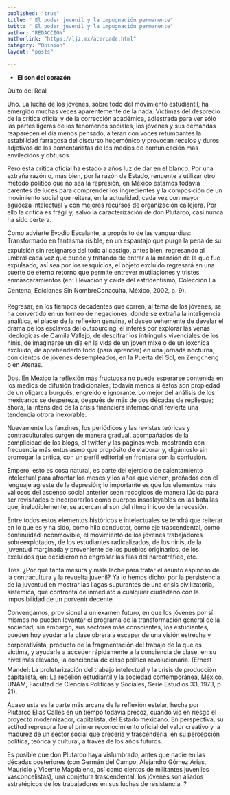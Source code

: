 ```yaml
---
published: "true"
title: " El poder juvenil y la impugnación permanente"
twitt: " El poder juvenil y la impugnación permanente"
author: "REDACCION"
authorlink: "https://ljz.mx/acercade.html"
category: "Opinión"
layout: "posts"

---
```


*   **El son del corazón**


  Quito del Real



  Uno. La lucha de los jóvenes, sobre todo del movimiento estudiantil, ha emergido muchas veces aparentemente de la nada. Víctimas del desprecio de la crítica oficial y de la corrección académica, adiestrada para ver sólo las partes ligeras de los fenómenos sociales, los jóvenes y sus demandas reaparecen el día menos pensado, alteran con voces retumbantes la estabilidad farragosa del discurso hegemónico y provocan recelos y duros adjetivos de los comentaristas de los medios de comunicación más envilecidos y obtusos.



  Pero esta crítica oficial ha estado a años luz de dar en el blanco. Por una extraña razón o, más bien, por la razón de Estado, renuente a utilizar otro método político que no sea la represión, en México estamos todavía carentes de luces para comprender los ingredientes y la composición de un movimiento social que reitera, en la actualidad, cada vez con mayor agudeza intelectual y con mejores recursos de organización callejera. Por ello la crítica es frágil y, salvo la caracterización de don Plutarco, casi nunca ha sido certera.



  Como advierte Evodio Escalante, a propósito de las vanguardias: Transformado en fantasma risible, en un espantajo que purga la pena de su expulsión sin resignarse del todo al castigo, antes bien, regresando al umbral cada vez que puede y tratando de entrar a la mansión de la que fue expulsado, así sea por los resquicios, el objeto excluido regresará en una suerte de eterno retorno que permite entrever mutilaciones y tristes enmascaramientos (en: Elevación y caída del estridentismo, Colección La Centena, Ediciones Sin NombreConaculta, México, 2002, p. 9).



  Regresar, en los tiempos decadentes que corren, al tema de los jóvenes, se ha convertido en un torneo de negaciones, donde se extraña la inteligencia analítica, el placer de la reflexión genuina, el deseo vehemente de develar el drama de los esclavos del outsourcing, el interés por explorar las venas ideológicas de Camila Vallejo, de descifrar los intríngulis vivenciales de los ninis, de imaginarse un día en la vida de un joven mixe o de un loxchica excluido, de aprehenderlo todo (para aprender) en una jornada nocturna, con cientos de jóvenes desempleados, en la Puerta del Sol, en Zengcheng o en Atenas.



  Dos. En México la reflexión más fructuosa no puede esperarse contenida en los medios de difusión tradicionales; todavía menos si éstos son propiedad de un oligarca burgués, engreído e ignorante. Lo mejor del análisis de los mexicanos se despereza, después de más de dos décadas de repliegue; ahora, la intensidad de la crisis financiera internacional revierte una tendencia otrora inexorable.



  Nuevamente los fanzines, los periódicos y las revistas teóricas y contraculturales surgen de manera gradual, acompañados de la complicidad de los blogs, el twitter y las páginas web, mostrando con frecuencia más entusiasmo que propósito de elaborar y, digámoslo sin prorrogar la crítica, con un perfil editorial en frontera con la confusión.



  Empero, esto es cosa natural, es parte del ejercicio de calentamiento intelectual para afrontar los meses y los años que vienen, preñados con el lenguaje agreste de la depresión; lo importante es que los elementos más valiosos del ascenso social anterior sean recogidos de manera lúcida para ser revisitados e incorporarlos como cuerpos insoslayables en las batallas que, ineludiblemente, se acercan al son del ritmo inicuo de la recesión.



  Entre todos estos elementos históricos e intelectuales se tendrá que reiterar en lo que es y ha sido, como hilo conductor, como eje trascendental, como continuidad inconmovible, el movimiento de los jóvenes trabajadores sobreexplotados, de los estudiantes radicalizados, de los ninis, de la juventud marginada y proveniente de los pueblos originarios, de los excluidos que decidieron no engrosar las filas del narcotráfico, etc.



  Tres. ¿Por qué tanta mesura y mala leche para tratar el asunto espinoso de la contracultura y la revuelta juvenil? Ya lo hemos dicho: por la persistencia de la juventud en mostrar las llagas supurantes de una crisis civilizatoria, sistémica, que confronta de inmediato a cualquier ciudadano con la imposibilidad de un porvenir decente.



  Convengamos, provisional a un examen futuro, en que los jóvenes por sí mismos no pueden levantar el programa de la transformación general de la sociedad; sin embargo, sus sectores más conscientes, los estudiantes, pueden hoy ayudar a la clase obrera a escapar de una visión estrecha y corporativista, producto de la fragmentación del trabajo de la que es víctima, y ayudarle a acceder rápidamente a la conciencia de clase, en su nivel más elevado, la conciencia de clase política revolucionaria. (Ernest Mandel: La proletarización del trabajo intelectual y la crisis de producción capitalista, en: La rebelión estudiantil y la sociedad contemporánea, México, UNAM, Facultad de Ciencias Políticas y Sociales, Serie Estudios 33, 1973, p. 21).



  Acaso esta es la parte más arcana de la reflexión estelar, hecha por Plutarco Elías Calles en un tiempo todavía precoz, cuando vio en riesgo el proyecto modernizador, capitalista, del Estado mexicano. En perspectiva, su actitud represora fue el primer reconocimiento oficial del valor creativo y la madurez de un sector social que crecería y trascendería, en su percepción política, teórica y cultural, a través de los años futuros.



  Es posible que don Plutarco haya vislumbrado, antes que nadie en las décadas posteriores (con Germán del Campo, Alejandro Gómez Arias, Mauricio y Vicente Magdaleno, así como cientos de militantes juveniles vasconcelistas), una conjetura trascendental: los jóvenes son aliados estratégicos de los trabajadores en sus luchas de resistencia. ?

